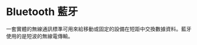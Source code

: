 [Title]: # (藍牙)
[Difficulty]: # (初學者)
[Order]: # (14)

# Bluetooth 藍牙

一套實體的無線通訊標準可用來給移動或固定的設備在短距中交換數據資料。藍牙使用的是短波的無線電傳輸。